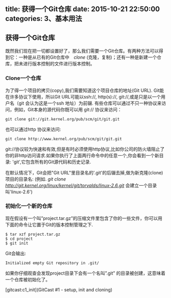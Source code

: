 title: 获得一个Git仓库
date: 2015-10-21 22:50:00
categories: 3、基本用法
---
## 获得一个Git仓库 ##

既然我们现在把一切都设置好了，那么我们需要一个Git仓库。有两种方法可以得到它：一种是从已有的Git仓库中　*clone* (克隆，复制)；还有一种是新建一个仓库，把未进行版本控制的文件进行版本控制。

### Clone一个仓库 ###

为了得一个项目的拷贝(copy),我们需要知道这个项目仓库的地址(Git URL). Git能在许多协议下使用，所以Git URL可能以ssh://, http(s)://, git://,或是只是以一个用户名（git 会认为这是一个ssh 地址）为前辍. 有些仓库可以通过不只一种协议来访问，例如，Git本身的源代码你既可以用 git:// 协议来访问：

    git clone git://git.kernel.org/pub/scm/git/git.git

也可以通过http 协议来访问:

    git clone http://www.kernel.org/pub/scm/git/git.git

git://协议较为快速和有效,但是有时必须使用http协议,比如你公司的防火墙阻止了你的非http访问请求.如果你执行了上面两行命令中的任意一个,你会看到一个新目录: 'git',它包含所有的Git源代码和历史记录.


在默认情况下，Git会把"Git URL"里目录名的'.git'的后辍去掉,做为新克隆(clone)项目的目录名:
 (例如. *git clone http://git.kernel.org/linux/kernel/git/torvalds/linux-2.6.git*  会建立一个目录叫'linux-2.6')


### 初始化一个新的仓库 ###

现在假设有一个叫”project.tar.gz”的压缩文件里包含了你的一些文件，你可以用下面的命令让它置于Git的版本控制管理之下.

    $ tar xzf project.tar.gz
    $ cd project
    $ git init

Git会输出:

    Initialized empty Git repository in .git/


如果你仔细观查会发现project目录下会有一个名叫”.git” 的目录被创建，这意味着一个仓库被初始化了。

[gitcast:c1_init](GitCast #1 - setup, init and cloning)
